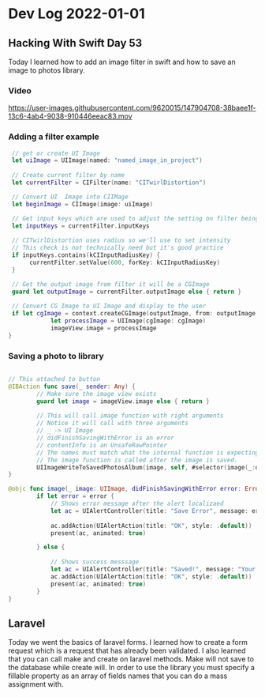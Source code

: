# Dev Log 2022-01-01

## Hacking With Swift Day 53

Today I learned how to add an image filter in swift and how to save an image to photos library.

### Video

https://user-images.githubusercontent.com/9620015/147904708-38baee1f-13c6-4ab4-9038-910446eeac83.mov

### Adding a filter example

```swift
 // get or create UI Image
 let uiImage = UIImage(named: "named_image_in_project")
 
 // Create current filter by name
 let currentFilter = CIFilter(name: "CITwirlDistortion")

 // Convert UI  Image into CIIMage
 let beginImage = CIImage(image: uiImage)

 // Get input keys which are used to adjust the setting on filter being applied on the image
 let inputKeys = currentFilter.inputKeys
 
 // CITwirlDistortion uses radius so we'll use to set intensity
 // This check is not technically need but it's good practice
 if inputKeys.contains(kCIInputRadiusKey) {
      currentFilter.setValue(600, forKey: kCIInputRadiusKey)
 }

 // Get the output image from filter it will be a CGImage
 guard let outputImage = currentFilter.outputImage else { return }
 
 // Convert CG Image to UI Image and display to the user
 if let cgImage = context.createCGImage(outputImage, from: outputImage.extent) {
            let processImage = UIImage(cgImage: cgImage)
            imageView.image = processImage
}

```

### Saving a photo to library

```swift

// This attached to button
@IBAction func save(_ sender: Any) {
        // Make sure the image view exists
        guard let image = imageView.image else { return }
        
        // This will call image function with right arguments
        // Notice it will call with three arguments
        // _ -> UI Image
        // didFinishSavingWithError is an error
        // contentInfo is an UnsafeRawPointer
        // The names must match what the internal function is expecting
        // The image function is called after the image is saved.
        UIImageWriteToSavedPhotosAlbum(image, self, #selector(image(_:didFinishSavingWithError:contextInfo:)), nil)
}

@objc func image(_ image: UIImage, didFinishSavingWithError error: Error?, contextInfo: UnsafeRawPointer) {
        if let error = error {
            // Shows error message after the alert localizaed
            let ac = UIAlertController(title: "Save Error", message: error.localizedDescription, preferredStyle: .alert)
            
            ac.addAction(UIAlertAction(title: "OK", style: .default))
            present(ac, animated: true)

        } else {
        
            // Shows success messsage
            let ac = UIAlertController(title: "Saved!", message: "Your altered image has been saved to your photos", preferredStyle: .alert)
            ac.addAction(UIAlertAction(title: "OK", style: .default))
            present(ac, animated: true)
        }
}
```

## Laravel

Today we went the basics of laravel forms.  I learned how to create a form request which is a request that has already been validated.  I also learned that you can call make and create on laravel methods.  Make will not save to the database while create will.  In order to use the library you must specify a fillable property as an array of fields names that you can do a mass assignment with.
